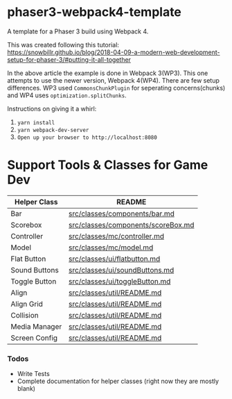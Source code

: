 # phaser3-webpack4-template
A template for a Phaser 3 build using Webpack 4.

This was created following this tutorial:
https://snowbillr.github.io/blog/2018-04-09-a-modern-web-development-setup-for-phaser-3/#putting-it-all-together

In the above article the example is done in Webpack 3(WP3). This one attempts to use the newer version, Webpack 4(WP4). There are few setup differences. WP3 used `CommonsChunkPlugin` for seperating concerns(chunks) and WP4 uses `optimization.splitChunks`.

Instructions on giving it a whirl:
1) `yarn install`
2) `yarn webpack-dev-server`
3) `Open up your browser to http://localhost:8080`

# Support Tools & Classes for Game Dev


| Helper Class | README |
| ------ | ------ |
| Bar | [src/classes/components/bar.md](src/classes/components/bar.md]) |
| Scorebox | [src/classes/components/scoreBox.md](src/classes/components/scoreBox.md) |
| Controller | [src/classes/mc/controller.md](src/classes/mc/controller.md) |
| Model | [src/classes/mc/model.md](src/classes/mc/model.md) |
| Flat Button | [src/classes/ui/flatbutton.md](src/classes/ui/flatbutton.md) |
| Sound Buttons | [src/classes/ui/soundButtons.md](src/classes/ui/soundButtons.md) |
| Toggle Button | [src/classes/ui/toggleButton.md](src/classes/ui/toggleButton.md) |
| Align | [src/classes/util/README.md](src/classes/util/README.md) |
| Align Grid | [src/classes/util/README.md](src/classes/util/README.md)  |
| Collision | [src/classes/util/README.md](src/classes/util/README.md)  |
| Media Manager | [src/classes/util/README.md](src/classes/util/README.md)  |
| Screen Config | [src/classes/util/README.md](src/classes/util/README.md)  |



### Todos

 - Write Tests
 - Complete documentation for helper classes (right now they are mostly blank)


